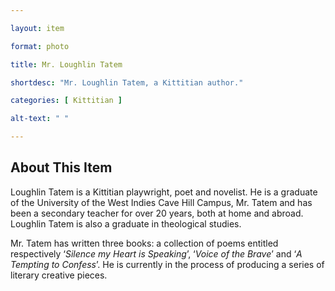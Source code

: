 ```yaml
--- 

layout: item

format: photo 

title: Mr. Loughlin Tatem 

shortdesc: "Mr. Loughlin Tatem, a Kittitian author."

categories: [ Kittitian ] 

alt-text: " "

--- 
```


## About This Item 

Loughlin Tatem is a Kittitian playwright, poet and novelist. He is a graduate of the University of the West Indies Cave Hill Campus, Mr. Tatem and has been a secondary teacher for over 20 years, both at home and abroad. Loughlin Tatem is also a graduate in theological studies. 

Mr. Tatem has written three books: a collection of poems entitled respectively ‘_Silence my Heart is Speaking_’, ‘_Voice of the Brave_’ and ‘_A Tempting to Confess_’.  He is currently in the process of producing a series of literary creative pieces.  

